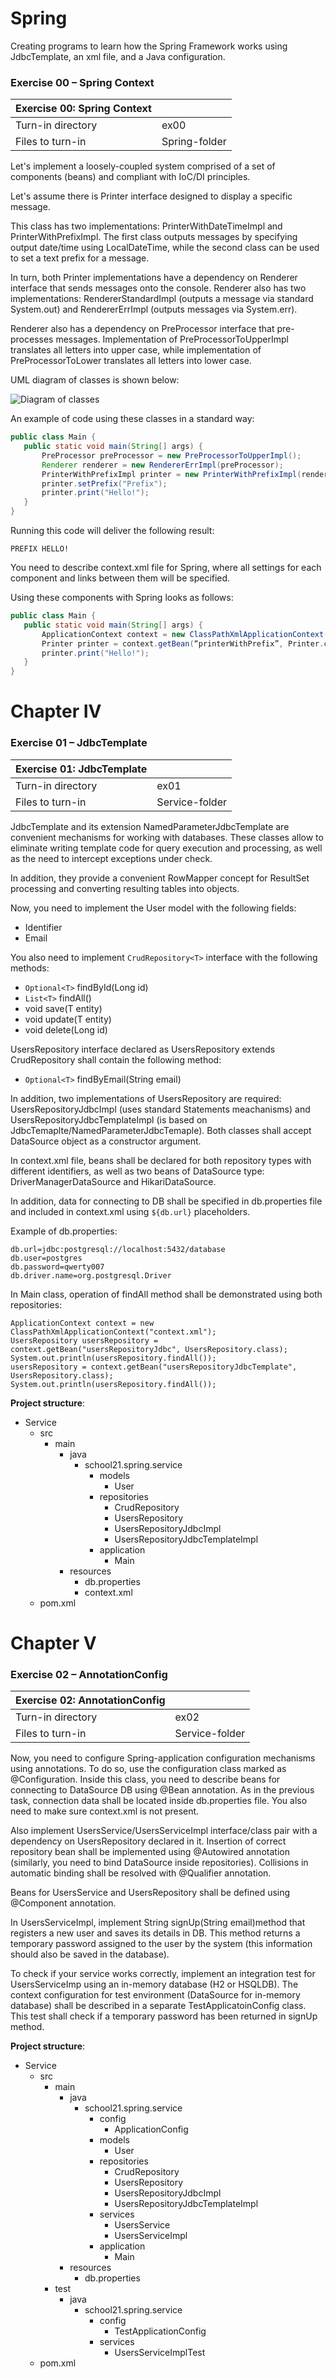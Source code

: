 # Spring

Creating programs to learn how the Spring Framework works using JdbcTemplate, an xml file, and a Java configuration.


### Exercise 00 – Spring Context

Exercise 00: Spring Context ||
---|---
Turn-in directory |	ex00
Files to turn-in |	Spring-folder

Let's implement a loosely-coupled system comprised of a set of components (beans) and compliant with IoC/DI principles.

Let's assume there is Printer interface designed to display a specific message.

This class has two implementations: PrinterWithDateTimeImpl and PrinterWithPrefixImpl. The first class outputs messages by specifying output date/time using LocalDateTime, while the second class can be used to set a text prefix for a message.

In turn, both Printer implementations have a dependency on Renderer interface that sends messages onto the console. Renderer also has two implementations: RendererStandardImpl (outputs a message via standard System.out) and RendererErrImpl (outputs messages via System.err).

Renderer also has a dependency on PreProcessor interface that pre-processes messages. Implementation of PreProcessorToUpperImpl translates all letters into upper case, while implementation of PreProcessorToLower translates all letters into lower case.

UML diagram of classes is shown below:

![Diagram of classes](misc/images/Diagram.png)

An example of code using these classes in a standard way:
```java
public class Main {
   public static void main(String[] args) {
       PreProcessor preProcessor = new PreProcessorToUpperImpl();
       Renderer renderer = new RendererErrImpl(preProcessor);
       PrinterWithPrefixImpl printer = new PrinterWithPrefixImpl(renderer);
       printer.setPrefix("Prefix");
       printer.print("Hello!");
   }
}
```
Running this code will deliver the following result:

```
PREFIX HELLO!
```
You need to describe context.xml file for Spring, where all settings for each component and links between them will be specified.

Using these components with Spring looks as follows:
```java
public class Main {
   public static void main(String[] args) {
       ApplicationContext context = new ClassPathXmlApplicationContext("context.xml");
       Printer printer = context.getBean(“printerWithPrefix”, Printer.class);
       printer.print("Hello!");
   }
}
```

# Chapter IV
### Exercise 01 – JdbcTemplate

Exercise 01: JdbcTemplate ||
---|---
Turn-in directory |	ex01
Files to turn-in |	Service-folder

JdbcTemplate and its extension NamedParameterJdbcTemplate are convenient mechanisms for working with databases. These classes allow to eliminate writing template code for query execution and processing, as well as the need to intercept exceptions under check.

In addition, they provide a convenient RowMapper concept for ResultSet processing and converting resulting tables into objects.

Now, you need to implement the User model with the following fields:
- Identifier
- Email

You also need to implement `CrudRepository<T>` interface with the following methods:
- `Optional<T>` findById(Long id)
- `List<T>` findAll()
- void save(T entity)
- void update(T entity)
- void delete(Long id)

UsersRepository interface declared as UsersRepository extends CrudRepository<User> shall contain the following method:
- `Optional<T>` findByEmail(String email)

In addition, two implementations of UsersRepository are required:<br> UsersRepositoryJdbcImpl (uses standard Statements meachanisms) and UsersRepositoryJdbcTemplateImpl (is based on JdbcTemaplte/NamedParameterJdbcTemaple). Both classes shall accept DataSource object as a constructor argument.

In context.xml file, beans shall be declared for both repository types with different identifiers, as well as two beans of DataSource type: DriverManagerDataSource and HikariDataSource.

In addition, data for connecting to DB shall be specified in db.properties file and included in context.xml using `${db.url}`  placeholders.

Example of db.properties:
```
db.url=jdbc:postgresql://localhost:5432/database
db.user=postgres
db.password=qwerty007
db.driver.name=org.postgresql.Driver
```

In Main class, operation of findAll method shall be demonstrated using both repositories:
```
ApplicationContext context = new ClassPathXmlApplicationContext("context.xml");
UsersRepository usersRepository = context.getBean("usersRepositoryJdbc", UsersRepository.class);
System.out.println(usersRepository.findAll());
usersRepository = context.getBean("usersRepositoryJdbcTemplate", UsersRepository.class);
System.out.println(usersRepository.findAll());
```

**Project structure**:
- Service
    - src
        - main
            - java
                - school21.spring.service
                    - models
                        - User
                    - repositories
                        - CrudRepository
                        - UsersRepository
                        - UsersRepositoryJdbcImpl
                        - UsersRepositoryJdbcTemplateImpl
                    - application
                        - Main
            - resources
                -	db.properties
                -	context.xml
    -	pom.xml

# Chapter V
### Exercise 02 – AnnotationConfig

Exercise 02: AnnotationConfig ||
---|---
Turn-in directory |	ex02
Files to turn-in |	Service-folder

Now, you need to configure Spring-application configuration mechanisms using annotations. To do so, use the configuration class marked as @Configuration. Inside this class, you need to describe beans for connecting to DataSource DB using @Bean annotation. As in the previous task, connection data shall be located inside db.properties file. You also need to make sure context.xml is not present.

Also implement UsersService/UsersServiceImpl interface/class pair with a dependency on UsersRepository declared in it. Insertion of correct repository bean shall be implemented using @Autowired annotation (similarly, you need to bind DataSource inside repositories). Collisions in automatic binding shall be resolved with @Qualifier annotation.

Beans for UsersService and UsersRepository shall be defined using @Component annotation.

In UsersServiceImpl, implement String signUp(String email)method that registers a new user and saves its details in DB. This method returns a temporary password assigned to the user by the system (this information should also be saved in the database).

To check if your service works correctly, implement an integration test for UsersServiceImp using an in-memory database (H2 or HSQLDB). The context configuration for test environment (DataSource for in-memory database) shall be described in a separate TestApplicatoinConfig class. This test shall check if a temporary password has been returned in signUp method.

**Project structure**:
- Service
    - src
        - main
            - java
                - school21.spring.service
                    - config
                        - ApplicationConfig
                    - models
                        - User
                    - repositories
                        - CrudRepository
                        - UsersRepository
                        - UsersRepositoryJdbcImpl
                        - UsersRepositoryJdbcTemplateImpl
                    - services
                        - UsersService
                        - UsersServiceImpl
                    - application
                        - Main
            - resources
                -	db.properties
        - test
            - java
                - school21.spring.service
                    - config
                        - TestApplicationConfig
                    - services
                        - UsersServiceImplTest
    -	pom.xml
